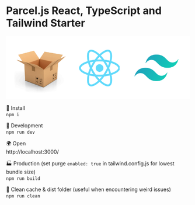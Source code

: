 # Parcel.js React, TypeScript and Tailwind Starter

![Parcel starter](starter.png)

📜 Install  
`npm i`

🔧 Development  
`npm run dev`

🌍 Open  
http://localhost:3000/

🏭 Production (set purge `enabled: true` in tailwind.config.js for lowest bundle size)  
`npm run build`

🧹 Clean cache & dist folder (useful when encountering weird issues)  
`npm run clean`
